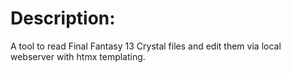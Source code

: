 # Description:
A tool to read Final Fantasy 13 Crystal files and edit them via local webserver with htmx templating. 